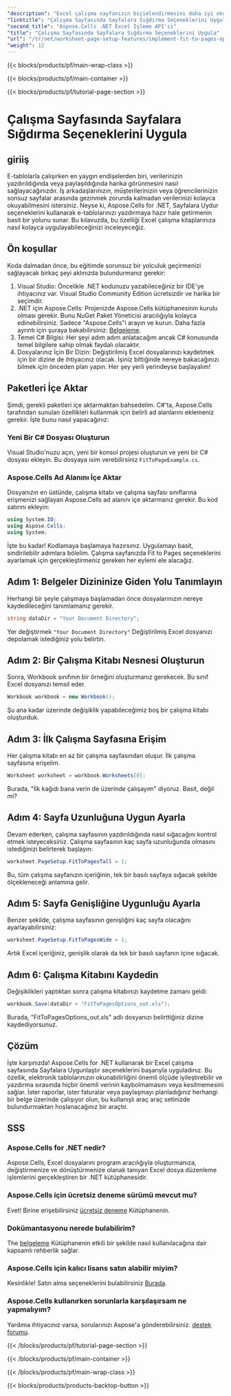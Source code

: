 ```yaml
---
"description": "Excel çalışma sayfanızın biçimlendirmesini daha iyi okunabilirlik için geliştirmek amacıyla Aspose.Cells for .NET'teki Sayfalara Uydur seçeneğinin nasıl kullanılacağını öğrenin."
"linktitle": "Çalışma Sayfasında Sayfalara Sığdırma Seçeneklerini Uygula"
"second_title": "Aspose.Cells .NET Excel İşleme API'si"
"title": "Çalışma Sayfasında Sayfalara Sığdırma Seçeneklerini Uygula"
"url": "/tr/net/worksheet-page-setup-features/implement-fit-to-pages-options/"
"weight": 12
---
```


{{< blocks/products/pf/main-wrap-class >}}

{{< blocks/products/pf/main-container >}}

{{< blocks/products/pf/tutorial-page-section >}}

# Çalışma Sayfasında Sayfalara Sığdırma Seçeneklerini Uygula

## giriiş
E-tablolarla çalışırken en yaygın endişelerden biri, verilerinizin yazdırıldığında veya paylaşıldığında harika görünmesini nasıl sağlayacağınızdır. İş arkadaşlarınızın, müşterilerinizin veya öğrencilerinizin sonsuz sayfalar arasında gezinmek zorunda kalmadan verilerinizi kolayca okuyabilmesini istersiniz. Neyse ki, Aspose.Cells for .NET, Sayfalara Uydur seçeneklerini kullanarak e-tablolarınızı yazdırmaya hazır hale getirmenin basit bir yolunu sunar. Bu kılavuzda, bu özelliği Excel çalışma kitaplarınıza nasıl kolayca uygulayabileceğinizi inceleyeceğiz. 
## Ön koşullar
Koda dalmadan önce, bu eğitimde sorunsuz bir yolculuk geçirmenizi sağlayacak birkaç şeyi aklınızda bulundurmanız gerekir:
1. Visual Studio: Öncelikle .NET kodunuzu yazabileceğiniz bir IDE'ye ihtiyacınız var. Visual Studio Community Edition ücretsizdir ve harika bir seçimdir.
2. .NET için Aspose.Cells: Projenizde Aspose.Cells kütüphanesinin kurulu olması gerekir. Bunu NuGet Paket Yöneticisi aracılığıyla kolayca edinebilirsiniz. Sadece "Aspose.Cells"i arayın ve kurun. Daha fazla ayrıntı için şuraya bakabilirsiniz: [Belgeleme](https://reference.aspose.com/cells/net/).
3. Temel C# Bilgisi: Her şeyi adım adım anlatacağım ancak C# konusunda temel bilgilere sahip olmak faydalı olacaktır.
4. Dosyalarınız İçin Bir Dizin: Değiştirilmiş Excel dosyalarınızı kaydetmek için bir dizine de ihtiyacınız olacak. İşiniz bittiğinde nereye bakacağınızı bilmek için önceden plan yapın.
Her şey yerli yerindeyse başlayalım!
## Paketleri İçe Aktar
Şimdi, gerekli paketleri içe aktarmaktan bahsedelim. C#'ta, Aspose.Cells tarafından sunulan özellikleri kullanmak için belirli ad alanlarını eklemeniz gerekir. İşte bunu nasıl yapacağınız:
### Yeni Bir C# Dosyası Oluşturun
Visual Studio'nuzu açın, yeni bir konsol projesi oluşturun ve yeni bir C# dosyası ekleyin. Bu dosyaya isim verebilirsiniz `FitToPageExample.cs`.
### Aspose.Cells Ad Alanını İçe Aktar
Dosyanızın en üstünde, çalışma kitabı ve çalışma sayfası sınıflarına erişmenizi sağlayan Aspose.Cells ad alanını içe aktarmanız gerekir. Bu kod satırını ekleyin:
```csharp
using System.IO;
using Aspose.Cells;
using System;
```
İşte bu kadar! Kodlamaya başlamaya hazırsınız.
Uygulamayı basit, sindirilebilir adımlara bölelim. Çalışma sayfanızda Fit to Pages seçeneklerini ayarlamak için gerçekleştirmeniz gereken her eylemi ele alacağız.
## Adım 1: Belgeler Dizininize Giden Yolu Tanımlayın
Herhangi bir şeyle çalışmaya başlamadan önce dosyalarınızın nereye kaydedileceğini tanımlamanız gerekir.
```csharp
string dataDir = "Your Document Directory";
```
Yer değiştirmek `"Your Document Directory"` Değiştirilmiş Excel dosyanızı depolamak istediğiniz yolu belirtin.
## Adım 2: Bir Çalışma Kitabı Nesnesi Oluşturun
Sonra, Workbook sınıfının bir örneğini oluşturmanız gerekecek. Bu sınıf Excel dosyanızı temsil eder.
```csharp
Workbook workbook = new Workbook();
```
Şu ana kadar üzerinde değişiklik yapabileceğimiz boş bir çalışma kitabı oluşturduk.
## Adım 3: İlk Çalışma Sayfasına Erişim
Her çalışma kitabı en az bir çalışma sayfasından oluşur. İlk çalışma sayfasına erişelim.
```csharp
Worksheet worksheet = workbook.Worksheets[0];
```
Burada, "İlk kağıdı bana verin de üzerinde çalışayım" diyoruz. Basit, değil mi?
## Adım 4: Sayfa Uzunluğuna Uygun Ayarla
Devam ederken, çalışma sayfasının yazdırıldığında nasıl sığacağını kontrol etmek isteyeceksiniz. Çalışma sayfasının kaç sayfa uzunluğunda olmasını istediğinizi belirterek başlayın:
```csharp
worksheet.PageSetup.FitToPagesTall = 1;
```
Bu, tüm çalışma sayfanızın içeriğinin, tek bir basılı sayfaya sığacak şekilde ölçekleneceği anlamına gelir. 
## Adım 5: Sayfa Genişliğine Uygunluğu Ayarla
Benzer şekilde, çalışma sayfasının genişliğini kaç sayfa olacağını ayarlayabilirsiniz:
```csharp
worksheet.PageSetup.FitToPagesWide = 1;
```
Artık Excel içeriğiniz, genişlik olarak da tek bir basılı sayfanın içine sığacak. 
## Adım 6: Çalışma Kitabını Kaydedin
Değişiklikleri yaptıktan sonra çalışma kitabınızı kaydetme zamanı geldi:
```csharp
workbook.Save(dataDir + "FitToPagesOptions_out.xls");
```
Burada, "FitToPagesOptions_out.xls" adlı dosyanızı belirttiğiniz dizine kaydediyorsunuz.
## Çözüm
İşte karşınızda! Aspose.Cells for .NET kullanarak bir Excel çalışma sayfasında Sayfalara Uygunlaştır seçeneklerini başarıyla uyguladınız. Bu özellik, elektronik tablolarınızın okunabilirliğini önemli ölçüde iyileştirebilir ve yazdırma sırasında hiçbir önemli verinin kaybolmamasını veya kesilmemesini sağlar. İster raporlar, ister faturalar veya paylaşmayı planladığınız herhangi bir belge üzerinde çalışıyor olun, bu kullanışlı araç araç setinizde bulundurmaktan hoşlanacağınız bir araçtır.
## SSS
### Aspose.Cells for .NET nedir?
Aspose.Cells, Excel dosyalarını program aracılığıyla oluşturmanıza, değiştirmenize ve dönüştürmenize olanak tanıyan Excel dosya düzenleme işlemlerini gerçekleştiren bir .NET kütüphanesidir.
### Aspose.Cells için ücretsiz deneme sürümü mevcut mu?
Evet! Birine erişebilirsiniz [ücretsiz deneme](https://releases.aspose.com/) Kütüphanenin.
### Dokümantasyonu nerede bulabilirim?
The [belgeleme](https://reference.aspose.com/cells/net/) Kütüphanenin etkili bir şekilde nasıl kullanılacağına dair kapsamlı rehberlik sağlar.
### Aspose.Cells için kalıcı lisans satın alabilir miyim?
Kesinlikle! Satın alma seçeneklerini bulabilirsiniz [Burada](https://purchase.aspose.com/buy).
### Aspose.Cells kullanırken sorunlarla karşılaşırsam ne yapmalıyım?
Yardıma ihtiyacınız varsa, sorularınızı Aspose'a gönderebilirsiniz. [destek forumu](https://forum.aspose.com/c/cells/9).


{{< /blocks/products/pf/tutorial-page-section >}}

{{< /blocks/products/pf/main-container >}}

{{< /blocks/products/pf/main-wrap-class >}}

{{< blocks/products/products-backtop-button >}}